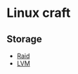 # Linux craft
## Storage
* [Raid](https://github.com/pplinlin2/LinuxCraft/blob/master/src/raid/index.md)
* [LVM](https://github.com/pplinlin2/LinuxCraft/blob/master/src/lvm/index.md)
